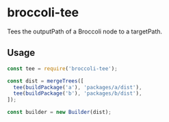 # broccoli-tee

Tees the outputPath of a Broccoli node to a targetPath.

## Usage

```js
const tee = require('broccoli-tee');

const dist = mergeTrees([
  tee(buildPackage('a'), 'packages/a/dist'),
  tee(buildPackage('b'), 'packages/b/dist'),
]);

const builder = new Builder(dist);
```
